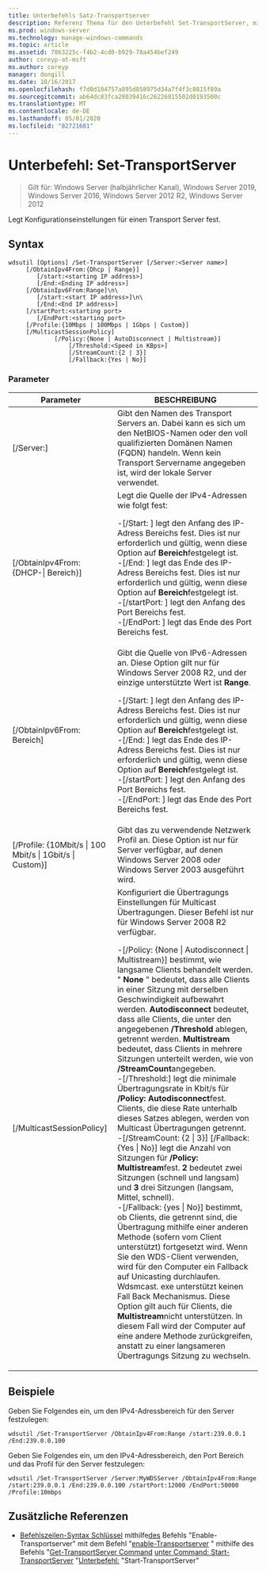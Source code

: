 ```yaml
---
title: Unterbefehls Satz-Transportserver
description: Referenz Thema für den Unterbefehl Set-TransportServer, mit dem Konfigurationseinstellungen für einen Transport Server festgelegt werden.
ms.prod: windows-server
ms.technology: manage-windows-commands
ms.topic: article
ms.assetid: 7863225c-f4b2-4cd0-b929-78a454bef249
author: coreyp-at-msft
ms.author: coreyp
manager: dongill
ms.date: 10/16/2017
ms.openlocfilehash: f7d0d184757a895d858975d34a7f4f3c8815f89a
ms.sourcegitcommit: ab64dc83fca28039416c26226815502d0193500c
ms.translationtype: MT
ms.contentlocale: de-DE
ms.lasthandoff: 05/01/2020
ms.locfileid: "82721681"
---
```

# <a name="subcommand-set-transportserver"></a>Unterbefehl: Set-TransportServer

> Gilt für: Windows Server (halbjährlicher Kanal), Windows Server 2019, Windows Server 2016, Windows Server 2012 R2, Windows Server 2012

Legt Konfigurationseinstellungen für einen Transport Server fest.

## <a name="syntax"></a>Syntax
```
wdsutil [Options] /Set-TransportServer [/Server:<Server name>]
     [/ObtainIpv4From:{Dhcp | Range}]
        [/start:<starting IP address>]
        [/End:<Ending IP address>]
     [/ObtainIpv6From:Range]\n\
        [/start:<start IP address>]\n\
        [/End:<End IP address>]      
     [/startPort:<starting port>
        [/EndPort:<starting port>
     [/Profile:{10Mbps | 100Mbps | 1Gbps | Custom}]    
     [/MulticastSessionPolicy]
             [/Policy:{None | AutoDisconnect | Multistream}]
                 [/Threshold:<Speed in KBps>]
                 [/StreamCount:{2 | 3}]
                 [/Fallback:{Yes | No}]
```
### <a name="parameters"></a>Parameter
|Parameter|BESCHREIBUNG|
|-------|--------|
|[/Server:<Server name>]|Gibt den Namen des Transport Servers an. Dabei kann es sich um den NetBIOS-Namen oder den voll qualifizierten Domänen Namen (FQDN) handeln. Wenn kein Transport Servername angegeben ist, wird der lokale Server verwendet.|
|[/ObtainIpv4From: {DHCP-&#124; Bereich}]|Legt die Quelle der IPv4-Adressen wie folgt fest:<p>-[/Start: <IP address>] legt den Anfang des IP-Adress Bereichs fest. Dies ist nur erforderlich und gültig, wenn diese Option auf **Bereich**festgelegt ist.<br />-[/End: <IP address>] legt das Ende des IP-Adress Bereichs fest. Dies ist nur erforderlich und gültig, wenn diese Option auf **Bereich**festgelegt ist.<br />-[/startPort: <port>] legt den Anfang des Port Bereichs fest.<br />-[/EndPort: <port>] legt das Ende des Port Bereichs fest.|
|[/ObtainIpv6From: Bereich]|Gibt die Quelle von IPv6-Adressen an. Diese Option gilt nur für Windows Server 2008 R2, und der einzige unterstützte Wert ist **Range**.<p>-[/Start: <IP address>] legt den Anfang des IP-Adress Bereichs fest. Dies ist nur erforderlich und gültig, wenn diese Option auf **Bereich**festgelegt ist.<br />-[/End: <IP address>] legt das Ende des IP-Adress Bereichs fest. Dies ist nur erforderlich und gültig, wenn diese Option auf **Bereich**festgelegt ist.<br />-[/startPort: <port>] legt den Anfang des Port Bereichs fest.<br />-[/EndPort: <port>] legt das Ende des Port Bereichs fest.|
|[/Profile: {10Mbit/s &#124; 100 Mbit/s &#124; 1Gbit/s &#124; Custom}]|Gibt das zu verwendende Netzwerk Profil an. Diese Option ist nur für Server verfügbar, auf denen Windows Server 2008 oder Windows Server 2003 ausgeführt wird.|
|[/MulticastSessionPolicy]|Konfiguriert die Übertragungs Einstellungen für Multicast Übertragungen. Dieser Befehl ist nur für Windows Server 2008 R2 verfügbar.<p>-[/Policy: {None &#124; Autodisconnect &#124; Multistream}] bestimmt, wie langsame Clients behandelt werden. " **None** " bedeutet, dass alle Clients in einer Sitzung mit derselben Geschwindigkeit aufbewahrt werden. **Autodisconnect** bedeutet, dass alle Clients, die unter den angegebenen **/Threshold** ablegen, getrennt werden. **Multistream** bedeutet, dass Clients in mehrere Sitzungen unterteilt werden, wie von **/StreamCount**angegeben.<br />-[/Threshold:<Speed in KBps>] legt die minimale Übertragungsrate in Kbit/s für **/Policy: Autodisconnect**fest. Clients, die diese Rate unterhalb dieses Satzes ablegen, werden von Multicast Übertragungen getrennt.<br />-[/StreamCount: {2 &#124; 3}] [/Fallback: {Yes &#124; No}] legt die Anzahl von Sitzungen für **/Policy: Multistream**fest. **2** bedeutet zwei Sitzungen (schnell und langsam) und **3** drei Sitzungen (langsam, Mittel, schnell).<br />-[/Fallback: {yes &#124; No}] bestimmt, ob Clients, die getrennt sind, die Übertragung mithilfe einer anderen Methode (sofern vom Client unterstützt) fortgesetzt wird. Wenn Sie den WDS-Client verwenden, wird für den Computer ein Fallback auf Unicasting durchlaufen. Wdsmcast. exe unterstützt keinen Fall Back Mechanismus. Diese Option gilt auch für Clients, die **Multistream**nicht unterstützen. In diesem Fall wird der Computer auf eine andere Methode zurückgreifen, anstatt zu einer langsameren Übertragungs Sitzung zu wechseln.|
## <a name="examples"></a>Beispiele
Geben Sie Folgendes ein, um den IPv4-Adressbereich für den Server festzulegen:
```
wdsutil /Set-TransportServer /ObtainIpv4From:Range /start:239.0.0.1 /End:239.0.0.100
```
Geben Sie Folgendes ein, um den IPv4-Adressbereich, den Port Bereich und das Profil für den Server festzulegen:
```
wdsutil /Set-TransportServer /Server:MyWDSServer /ObtainIpv4From:Range /start:239.0.0.1 /End:239.0.0.100 /startPort:12000 /EndPort:50000 /Profile:10mbps
```
## <a name="additional-references"></a>Zusätzliche Referenzen
- [Befehlszeilen-Syntax Schlüssel](command-line-syntax-key.md)
mithilfe[des](using-the-disable-transportserver-command.md)
Befehls "Enable-Transportserver" mit dem Befehl "[enable-Transportserver](using-the-enable-transportserver-command.md)
" mithilfe des Befehls "[Get-TransportServer Command](using-the-get-transportserver-command.md)
[unter Command: Start-TransportServer](subcommand-start-transportserver.md)
"[Unterbefehl:](subcommand-stop-transportserver.md) "Start-TransportServer"
